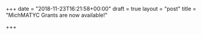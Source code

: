 +++
date = "2018-11-23T16:21:58+00:00"
draft = true
layout = "post"
title = "MichMATYC Grants are now available!"

+++
